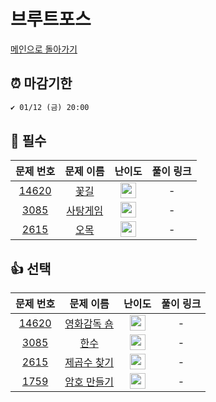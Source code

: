 # 브루트포스

[메인으로 돌아가기](https://github.com/ruruisryu/Python_algorithm)

## ⏰ 마감기한
```html
✔️ 01/12 (금) 20:00
```


## 🙏 필수

|                                   문제 번호                                   |                                  문제 이름                                  |                                        난이도                                         |  풀이 링크  | 
|:-------------------------------------------------------------------------:|:-----------------------------------------------------------------------:|:----------------------------------------------------------------------------------:| :-------: | 
| <a href="https://www.acmicpc.net/problem/14620" target="_blank">14620</a> | <a href="https://www.acmicpc.net/problem/14620" target="_blank">꽃길</a>  | <img height="25px" width="25px" src="https://static.solved.ac/tier_small/9.svg"/>  |  -  |  
|  <a href="https://www.acmicpc.net/problem/3085" target="_blank">3085</a>  | <a href="https://www.acmicpc.net/problem/3085" target="_blank">사탕게임</a> | <img height="25px" width="25px" src="https://static.solved.ac/tier_small/8.svg"/>  |  - | 
|  <a href="https://www.acmicpc.net/problem/2615" target="_blank">2615</a>  |  <a href="https://www.acmicpc.net/problem/2615" target="_blank">오목</a>  | <img height="25px" width="25px" src="https://static.solved.ac/tier_small/10.svg"/> |  -  | 



## 👍 선택

|                                   문제 번호                                   |                                   문제 이름                                    |                                        난이도                                         |  풀이 링크  | 
|:-------------------------------------------------------------------------:|:--------------------------------------------------------------------------:|:----------------------------------------------------------------------------------:| :-------: | 
| <a href="https://www.acmicpc.net/problem/14620" target="_blank">14620</a> | <a href="https://www.acmicpc.net/problem/14620" target="_blank">영화감독 숌</a> | <img height="25px" width="25px" src="https://static.solved.ac/tier_small/6.svg"/>  |  -  |  
|  <a href="https://www.acmicpc.net/problem/3085" target="_blank">3085</a>  |   <a href="https://www.acmicpc.net/problem/3085" target="_blank">한수</a>    | <img height="25px" width="25px" src="https://static.solved.ac/tier_small/7.svg"/>  |  - | 
|  <a href="https://www.acmicpc.net/problem/2615" target="_blank">2615</a>  | <a href="https://www.acmicpc.net/problem/2615" target="_blank">제곱수 찾기</a>  | <img height="25px" width="25px" src="https://static.solved.ac/tier_small/11.svg"/> |  - | 
|  <a href="https://www.acmicpc.net/problem/1759" target="_blank">1759</a>  | <a href="https://www.acmicpc.net/problem/1759" target="_blank">암호 만들기</a>  | <img height="25px" width="25px" src="https://static.solved.ac/tier_small/11.svg"/> |  - |